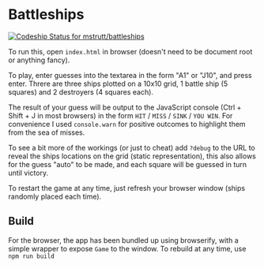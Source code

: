# Battleships

[ ![Codeship Status for mstrutt/battleships](https://codeship.com/projects/7cf1e510-b0de-0133-dc8f-3674ea8aa855/status?branch=master)](https://codeship.com/projects/132836)

To run this, open `index.html` in browser (doesn't need to be document root or anything fancy).

To play, enter guesses into the textarea in the form "A1" or "J10", and press enter. Threre are three ships plotted on a 10x10 grid, 1 battle ship (5 squares) and 2 destroyers (4 squares each).

The result of your guess will be output to the JavaScript console (Ctrl + Shift + J in most browsers) in the form `HIT` / `MISS` / `SINK` / `YOU WIN`. For convenience I used `console.warn` for positive outcomes to highlight them from the sea of misses.

To see a bit more of the workings (or just to cheat) add `?debug` to the URL to reveal the ships locations on the grid (static representation), this also allows for the guess "auto" to be made, and each square will be guessed in turn until victory.

To restart the game at any time, just refresh your browser window (ships randomly placed each time).

## Build

For the browser, the app has been bundled up using browserify, with a simple wrapper to expose `Game` to the window. To rebuild at any time, use `npm run build`
